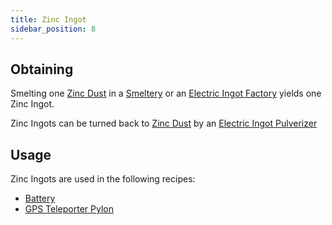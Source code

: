 ```yaml
---
title: Zinc Ingot
sidebar_position: 8
---
```


## Obtaining

Smelting one [Zinc Dust](Zinc-Dust) in a [Smeltery](Smeltery) or an [Electric Ingot Factory](Electric-Ingot-Factory) yields one Zinc Ingot.

Zinc Ingots can be turned back to [Zinc Dust](Zinc-Dust) by an [Electric Ingot Pulverizer](Electric-Ingot-Pulverizer)

## Usage

Zinc Ingots are used in the following recipes:

* [Battery](Battery)
* [GPS Teleporter Pylon](GPS-Teleporter-Pylon)
